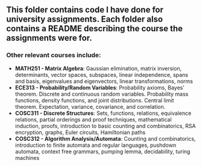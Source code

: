 ## This folder contains code I have done for university assignments. Each folder also contains a README describing the course the assignments were for.

### Other relevant courses include:
- **MATH251 - Matrix Algebra**: Gaussian elimination, matrix inversion, determinants, vector spaces, subspaces, linear independence, spans and basis, eigenvalues and eigenvectors, linear transformations, norms
- **ECE313 - Probability/Random Variables**: Probability axioms, Bayes’ theorem. Discrete and continuous random variables. Probability mass functions, density functions, and joint distributions. Central limit theorem. Expectation, variance, covariance, and correlation.
- **COSC311 - Discrete Structures**: Sets, functions, relations, equivalence relations, partial orderings and proof techniques,
mathematical induction, proofs, introduction to basic counting and combinatorics, RSA encryption, graphs, Euler circuits, Hamiltonian paths
- **COSC312 - Algorithm Analysis/Automata**: Counting and combinatorics, introduction to finite automata and regular languages, pushdown automata, context free grammars, pumping lemma, decidability, turing machines
